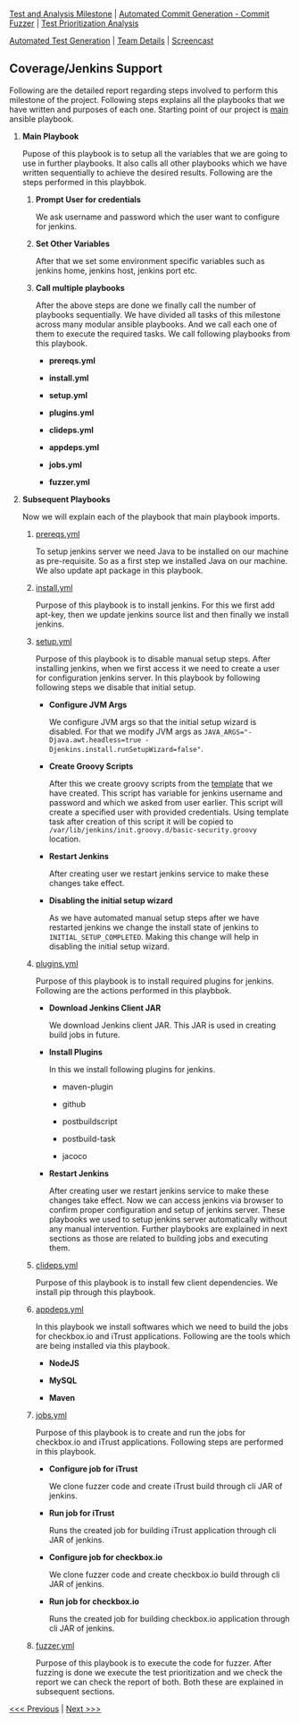[Test and Analysis Milestone](../README.md) | [Automated Commit Generation - Commit Fuzzer](/reports/Fuzzer.md) | [Test Prioritization Analysis](/reports/TestPrioritization.md)

[Automated Test Generation](/reports/TestGeneration.md) | [Team Details](/reports/Team.md) | [Screencast](/reports/Screencast.md)

Coverage/Jenkins Support
----------------------------------

Following are the detailed report regarding steps involved to perform this milestone of the project. Following steps explains all the playbooks that we have written and purposes of each one. Starting point of our project is [main](/jenkins_setup/main.yml) ansible playbook.

1. **Main Playbook**

	Pupose of this playbook is to setup all the variables that we are going to use in further playbooks. It also calls all other playbooks which we have written sequentially to achieve the desired results. Following are the steps performed in this playbbok.
	
	1. **Prompt User for credentials**
	
		We ask username and password which the user want to configure for jenkins.
		
	2. **Set Other Variables**
	
		After that we set some environment specific variables such as jenkins home, jenkins host, jenkins port etc.
		
	3. **Call multiple playbooks**
	
		After the above steps are done we finally call the number of playbooks sequentially. We have divided all tasks of this milestone across many modular ansible playbooks. And we call each one of them to execute the required tasks. We call following playbooks from this playbook.
		
		- **prereqs.yml**
		
		- **install.yml**
		
		- **setup.yml**
		
		- **plugins.yml**
		
		- **clideps.yml**
		
		- **appdeps.yml**
		
		- **jobs.yml**

        - **fuzzer.yml**
	
2. **Subsequent Playbooks**

	Now we will explain each of the playbook that main playbook imports.
		
	1. [prereqs.yml](/jenkins_setup/tasks/prereqs.yml)
	
		To setup jenkins server we need Java to be installed on our machine as pre-requisite. So as a first step we installed Java on our machine. We also update apt package in this playbook.
		
	2. [install.yml](/jenkins_setup/tasks/install.yml)
	
		Purpose of this playbook is to install jenkins. For this we first add apt-key, then we update jenkins source list and then finally we install jenkins.
	
	3. [setup.yml](/jenkins_setup/tasks/setup.yml)
	
		Purpose of this playbook is to disable manual setup steps. After installing jenkins, when we first access it we need to create a user for configuration jenkins server. In this playbook by following following steps we disable that initial setup.
		
		- **Configure JVM Args**
	
			We configure JVM args so that the initial setup wizard is disabled. For that we modify JVM args as `JAVA_ARGS="-Djava.awt.headless=true -Djenkins.install.runSetupWizard=false"`.
		
		- **Create Groovy Scripts**
	
			After this we create groovy scripts from the [template](/jenkins_setup/templates/jenkins_script.groovy.j2) that we have created. This script has variable for jenkins username and password and which we asked from user earlier. This script will create a specified user with provided credentials. Using template task after creation of this script it will be copied to `/var/lib/jenkins/init.groovy.d/basic-security.groovy` location.
			
		- **Restart Jenkins**
		
			After creating user we restart jenkins service to make these changes take effect.
		
		- **Disabling the initial setup wizard**
			
			As we have automated manual setup steps after we have restarted jenkins we change the install state of jenkins to `INITIAL_SETUP_COMPLETED`. Making this change will help in disabling the initial setup wizard.
		
	4. [plugins.yml](/jenkins_setup/tasks/plugins.yml)
	
		Purpose of this playbook is to install required plugins for jenkins. Following are the actions performed in this playbbok.
		
		- **Download Jenkins Client JAR**
		
			We download Jenkins client JAR. This JAR is used in creating build jobs in future.
		
		- **Install Plugins**
			
			In this we install following plugins for jenkins.
			
			- maven-plugin
			
			- github
	  
			- postbuildscript
      
			- postbuild-task

            - jacoco
		
		- **Restart Jenkins**
		
			After creating user we restart jenkins service to make these changes take effect.
			Now we can access jenkins via browser to confirm proper configuration and setup of jenkins server. These playbooks we used to setup jenkins server automatically without any manual intervention. Further playbooks are explained in next sections as those are related to building jobs and executing them.

    5. [clideps.yml](/jenkins_setup/tasks/clideps.yml)
	
	    Purpose of this playbook is to install few client dependencies. We install pip through this playbook.
	
    2. [appdeps.yml](/jenkins_setup/tasks/appdeps.yml)

	    In this playbook we install softwares which we need to build the jobs for checkbox.io and iTrust applications. Following are the tools which are being installed via this playbook.
	
	    - **NodeJS**
	
	    - **MySQL**
	
	    - **Maven**
	
    3. [jobs.yml](/jenkins_setup/tasks/jobs.yml)
        
        Purpose of this playbook is to create and run the jobs for checkbox.io and iTrust applications. Following steps are performed in this playbook.

        - **Configure job for iTrust**
        
            We clone fuzzer code and create iTrust build through cli JAR of jenkins.

        - **Run job for iTrust**
        
            Runs the created job for building iTrust application through cli JAR of jenkins.

        - **Configure job for checkbox.io**
        
            We clone fuzzer code and create checkbox.io build through cli JAR of jenkins.
            
        - **Run job for checkbox.io**
        
            Runs the created job for building checkbox.io application through cli JAR of jenkins.

    8. [fuzzer.yml](/jenkins_setup/tasks/fuzzer.yml)

        Purpose of this playbook is to execute the code for fuzzer. After fuzzing is done we execute the test prioritization and we check the report we can check the report of both. Both these are explained in subsequent sections.

[<<< Previous](../README.md) | [Next >>>](/reports/Fuzzer.md)